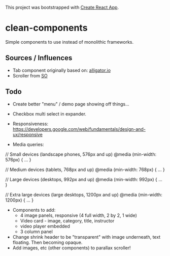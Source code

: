 This project was bootstrapped with [Create React App](https://github.com/facebook/create-react-app).

# clean-components

Simple components to use instead of monolithic frameworks.

## Sources / Influences

* Tab component originally based on: [alligator.io](https://alligator.io/react/tabs-component/)
* Scroller from [SO](https://stackoverflow.com/questions/16688545/scroll-div-over-another-div)

## Todo

* Create better "menu" / demo page showing off things...
* Checkbox multi select in expander.
* Responsiveness: https://developers.google.com/web/fundamentals/design-and-ux/responsive

* Media queries:

// Small devices (landscape phones, 576px and up)
@media (min-width: 576px) { ... }

// Medium devices (tablets, 768px and up)
@media (min-width: 768px) { ... }

// Large devices (desktops, 992px and up)
@media (min-width: 992px) { ... }

// Extra large devices (large desktops, 1200px and up)
@media (min-width: 1200px) { ... }

* Components to add:
  - 4 image panels, responsive (4 full width, 2 by 2, 1 wide)
  - Video card - image, category, title, instructor
  - video player embedded
  - 3 column panel
* Change shrink header to be "transparent" with image underneath, text floating.  Then becoming opaque.
* Add images, etc (other components) to parallax scroller!
